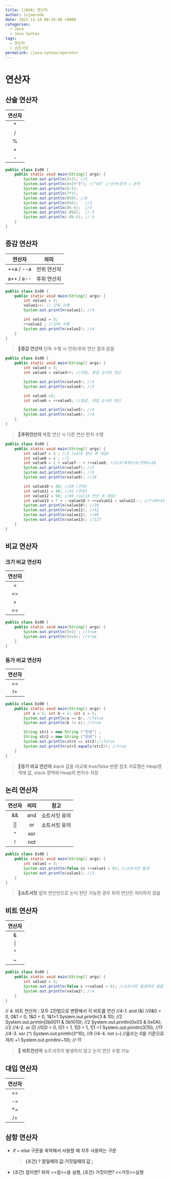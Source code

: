 ```yaml
---
title: (JAVA) 연산자
author: injaecode
date: 2022-11-10 00:34:00 +0800
categories:
  - Java
  - Java Syntax
tags:
  - 연산자
  - 쇼트서킷
permalink: /java-syntax/operator
---
```


# 연산자

## 산술 연산자

| 연산자 |
| :----: |
|   \*   |
|   /    |
|   %    |
|   +    |
|   -    |

```java
public class Ex00 {
	public static void main(String[] args) {
		System.out.println(2+3); //5
		System.out.println(4+2+"3"); //"63" //숫자+문자 = 문자
		System.out.println(8-5);
		System.out.println(7*2);
		System.out.println(8%9); //8
		System.out.println(8%5);   //3
		System.out.println(8%-5);  //3
		System.out.println(-8%5);  //-3
		System.out.println(-8%-5); //-3
	}
}
```

## 증감 연산자

|  연산자   |    의미     |
| :-------: | :---------: |
| ++a / --a | 전위 연산자 |
| a++ / a-- | 후위 연산자 |

```java
public class Ex00 {
	public static void main(String[] args) {
		int value1 = 3;
		value1++; // 단독 수행
		System.out.println(value1); //4

		int value2 = 3;
		++value2 ; //단독 수행
		System.out.println(value2); //4
	}
}
```

> 📌**증감 연산자**
> 단독 수행 시 전위/후위 연산 결과 같음

```java
public class Ex00 {
	public static void main(String[] args) {
		int value3 = 3;
		int value4 = value3++; //대입, 증감 순서로 연산

		System.out.println(value3); //4
		System.out.println(value4); //3

		int value5 =3;
		int value6 = ++value5; //증감, 대입 순서로 연산

		System.out.println(value5); //4
		System.out.println(value6); //4
	}
}
```

> 📌**후위연산자**
> 복합 연산 시 다른 연산 먼저 수행

```java
public class Ex00 {
	public static void main(String[] args) {
		int value7 = 3 ; //2 (val9 연산 후 대입)
		int value8 = 4 ; //5
		int value9 = 2 + value7-- + ++value8; //2+3(후위)+5(전위)=10
		System.out.println(value7); //2
		System.out.println(value8); //5
		System.out.println(value9); //10

		int value10 = 30; //29 (전위)
		int value11 = 40; //41 (전위)
		int value12 = 50; //49 (val13 연산 후 대입)
		int value13 = 7 + --value10 + ++value11 + value12--; //7+29+41+50(후위)
		System.out.println(value10); //29
		System.out.println(value11); //41
		System.out.println(value12); //49
		System.out.println(value13); //127
	}
}
```

## 비교 연산자

### 크기 비교 연산자

| 연산자 |
| :----: |
|   <    |
|   <=   |
|   >    |
|   >=   |

```java
public class Ex00 {
	public static void main(String[] args) {
		System.out.println(5>2) ; //true
		System.out.println(5<=5); //true
	}
}
```

### 등가 비교 연산자

| 연산자 |
| :----: |
|  \=\=  |
|  \!\=  |

```java
public class Ex00 {
	public static void main(String[] args) {
		int a = 5; int b = 2; int c = 5;
		System.out.println(a == b); //false
		System.out.println(b != c); //true

		String str1 = new String ("안녕") ;
		String str2 = new String ("안녕") ;
		System.out.println(str1 == str2);//false
		System.out.println(str1.equals(str2)); //true
	}
}
```

> 📌**등가 비교 연산자**
> stack 값을 비교해 true/false 반환
> 참조 자료형은 Heap영역에 값, stack 영역에 Heap의 번지수 저장

## 논리 연산자

| 연산자 | 의미 |     참고      |
| :----: | :--: | :-----------: |
|   &&   | and  | 쇼트서킷 유의 |
|  \|\|  |  or  | 쇼트서킷 유의 |
|   ^    | xor  |               |
|   !    | not  |               |

```java
public class Ex00 {
	public static void main(String[] args) {
		int value1 = 3;
		System.out.println(false && ++value1 > 6); //쇼트서킷 발생
		System.out.println(value1); //3
	}
}
```

> 📌**쇼트서킷**
> 앞의 연산만으로 논리 판단 가능한 경우 뒤의 연산은 처리하지 않음

## 비트 연산자

| 연산자 |
| :----: |
|   &    |
|   \|   |
|   ^    |
|   ~    |

```java
public class Ex00 {
	public static void main(String[] args) {
		int value2 = 3;
		System.out.println(false & ++value2 > 6); //쇼트서킷 발생하지 않음
		System.out.println(value2); //4
	}
}
```

// 4. 비트 연산자 : 모두 2진법으로 변환해서 각 비트를 연산
//4-1. and (&)
//0&0 = 0, 0&1 = 0, 1&0 = 0, 1&1=1
System.out.println(3 & 10); //2
System.out.println(0b0011 & 0b1010); //2
System.out.println(0x03 & 0x0A); //2
//4-2. or (|)
//0|0 = 0, 0|1 = 1, 1|0 = 1, 1|1 =1
System.out.println(3|10); //11
//4-3. xor (^)
System.out.println(3^10); //9
//4-4. not (~)
//음수는 0을 기준으로 처리 +1
System.out.println(~10); //-11

> 📌 **비트연산자**
> 쇼트서킷이 발생하지 않고 논리 연산 수행 가능

## 대입 연산자

| 연산자 |
| :----: |
|  \+\=  |
|  \-\=  |
|  \*\=  |
|   /=   |

## 삼항 연산자

- if ~ else 구문을 축악해서 사용할 때 자주 사용하는 구문
  > **(조건) ? 참일때의 값:거짓일때의 값 ;**
- (조건) 참이면? 뒤의 <<참>>을 실행, (조건) 거짓이면? <<거짓>>실행
